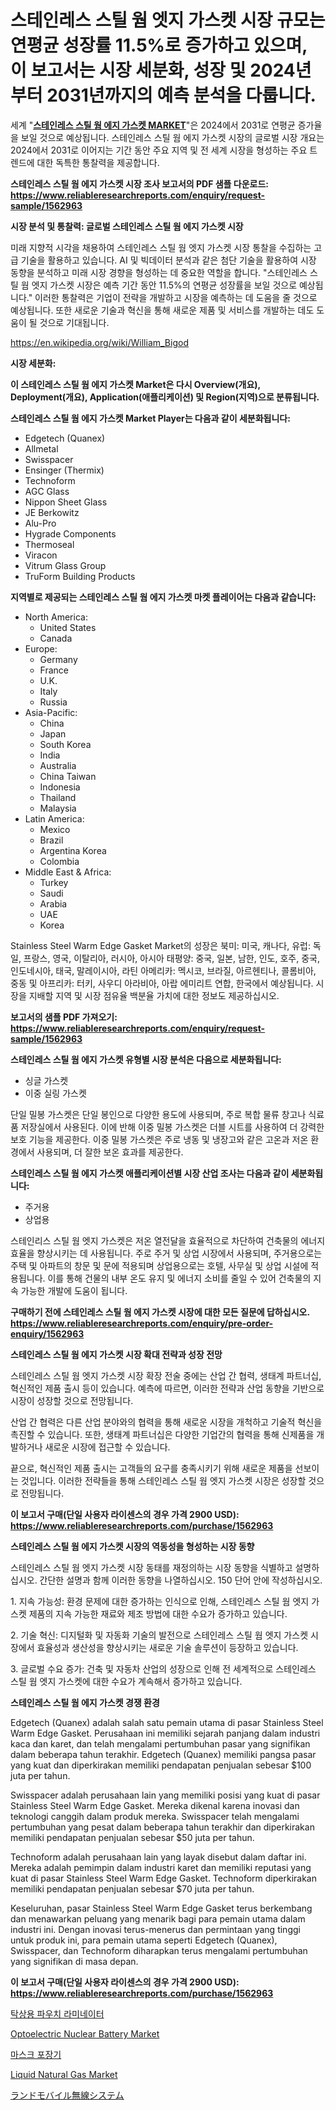 <p><h1>스테인레스 스틸 웜 엣지 가스켓 시장 규모는 연평균 성장률 11.5%로 증가하고 있으며, 이 보고서는 시장 세분화, 성장 및 2024년부터 2031년까지의 예측 분석을 다룹니다.</h1></p><p>세계 "<strong><a href="https://www.reliableresearchreports.com/stainless-steel-warm-edge-gasket-r1562963">스테인레스 스틸 웜 에지 가스켓 MARKET</a></strong>"은 2024에서 2031로 연평균 증가율을 보일 것으로 예상됩니다. 스테인레스 스틸 웜 에지 가스켓 시장의 글로벌 시장 개요는 2024에서 2031로 이어지는 기간 동안 주요 지역 및 전 세계 시장을 형성하는 주요 트렌드에 대한 독특한 통찰력을 제공합니다.</p>
<p><strong>스테인레스 스틸 웜 에지 가스켓 시장 조사 보고서의 PDF 샘플 다운로드: <a href="https://www.reliableresearchreports.com/enquiry/request-sample/1562963">https://www.reliableresearchreports.com/enquiry/request-sample/1562963</a></strong></p>
<p><strong>시장 분석 및 통찰력: 글로벌 스테인레스 스틸 웜 에지 가스켓 시장</strong></p>
<p><p>미래 지향적 시각을 채용하여 스테인레스 스틸 웜 엣지 가스켓 시장 통찰을 수집하는 고급 기술을 활용하고 있습니다. AI 및 빅데이터 분석과 같은 첨단 기술을 활용하여 시장 동향을 분석하고 미래 시장 경향을 형성하는 데 중요한 역할을 합니다. "스테인레스 스틸 웜 엣지 가스켓 시장은 예측 기간 동안 11.5%의 연평균 성장률을 보일 것으로 예상됩니다." 이러한 통찰력은 기업이 전략을 개발하고 시장을 예측하는 데 도움을 줄 것으로 예상됩니다. 또한 새로운 기술과 혁신을 통해 새로운 제품 및 서비스를 개발하는 데도 도움이 될 것으로 기대됩니다.</p></p>
<p><a href="%7CAUTHORITHY_DOMAIN_URL%7C">https://en.wikipedia.org/wiki/William_Bigod</a></p>
<p><strong>시장 세분화:</strong></p>
<p><strong>이 스테인레스 스틸 웜 에지 가스켓 Market은 다시 Overview(개요), Deployment(개요), Application(애플리케이션) 및 Region(지역)으로 분류됩니다.</strong></p>
<p><strong>스테인레스 스틸 웜 에지 가스켓 Market Player는 다음과 같이 세분화됩니다:</strong></p>
<p><ul><li>Edgetech (Quanex)</li><li>Allmetal</li><li>Swisspacer</li><li>Ensinger (Thermix)</li><li>Technoform</li><li>AGC Glass</li><li>Nippon Sheet Glass</li><li>JE Berkowitz</li><li>Alu-Pro</li><li>Hygrade Components</li><li>Thermoseal</li><li>Viracon</li><li>Vitrum Glass Group</li><li>TruForm Building Products</li></ul></p>
<p><strong>지역별로 제공되는 스테인레스 스틸 웜 에지 가스켓 마켓 플레이어는 다음과 같습니다:</strong></p>
<p><ul>
    <li>
        North America:
        <ul>
            <li>United States</li>
            <li>Canada</li>
        </ul>
    </li>
    <li>
        Europe:
        <ul>
            <li>Germany</li>
            <li>France</li>
            <li>U.K.</li>
            <li>Italy</li>
            <li>Russia</li>
        </ul>
    </li>
    <li>
        Asia-Pacific:
        <ul>
            <li>China</li>
            <li>Japan</li>
            <li>South Korea</li>
            <li>India</li>
            <li>Australia</li>
            <li>China Taiwan</li>
            <li>Indonesia</li>
            <li>Thailand</li>
            <li>Malaysia</li>
        </ul>
    </li>
    <li>
        Latin America:
        <ul>
            <li>Mexico</li>
            <li>Brazil</li>
            <li>Argentina Korea</li>
            <li>Colombia</li>
        </ul>
    </li>
    <li>
        Middle East & Africa:
        <ul>
            <li>Turkey</li>
            <li>Saudi</li>
            <li>Arabia</li>
            <li>UAE</li>
            <li>Korea</li>
        </ul>
    </li>
    </ul></p>
<p><p>Stainless Steel Warm Edge Gasket Market의 성장은 북미: 미국, 캐나다, 유럽: 독일, 프랑스, 영국, 이탈리아, 러시아, 아시아 태평양: 중국, 일본, 남한, 인도, 호주, 중국, 인도네시아, 태국, 말레이시아, 라틴 아메리카: 멕시코, 브라질, 아르헨티나, 콜롬비아, 중동 및 아프리카: 터키, 사우디 아라비아, 아랍 에미리트 연합, 한국에서 예상됩니다. 시장을 지배할 지역 및 시장 점유율 백분율 가치에 대한 정보도 제공하십시오.</p></p>
<p><strong>보고서의 샘플 PDF 가져오기: <a href="https://www.reliableresearchreports.com/enquiry/request-sample/1562963">https://www.reliableresearchreports.com/enquiry/request-sample/1562963</a></strong></p>
<p><strong>스테인레스 스틸 웜 에지 가스켓 유형별 시장 분석은 다음으로 세분화됩니다:</strong></p>
<p><ul><li>싱글 가스켓</li><li>이중 실링 가스켓</li></ul></p>
<p><p>단일 밀봉 가스켓은 단일 봉인으로 다양한 용도에 사용되며, 주로 복합 물류 창고나 식료품 저장실에서 사용된다. 이에 반해 이중 밀봉 가스켓은 더블 시트를 사용하여 더 강력한 보호 기능을 제공한다. 이중 밀봉 가스켓은 주로 냉동 및 냉장고와 같은 고온과 저온 환경에서 사용되며, 더 잘한 보온 효과를 제공한다.</p></p>
<p><strong>스테인레스 스틸 웜 에지 가스켓 애플리케이션별 시장 산업 조사는 다음과 같이 세분화됩니다:</strong></p>
<p><ul><li>주거용</li><li>상업용</li></ul></p>
<p><p>스테인리스 스틸 웜 엣지 가스켓은 저온 열전달을 효율적으로 차단하여 건축물의 에너지 효율을 향상시키는 데 사용됩니다. 주로 주거 및 상업 시장에서 사용되며, 주거용으로는 주택 및 아파트의 창문 및 문에 적용되며 상업용으로는 호텔, 사무실 및 상업 시설에 적용됩니다. 이를 통해 건물의 내부 온도 유지 및 에너지 소비를 줄일 수 있어 건축물의 지속 가능한 개발에 도움이 됩니다.</p></p>
<p><strong>구매하기 전에 스테인레스 스틸 웜 에지 가스켓 시장에 대한 모든 질문에 답하십시오. <a href="https://www.reliableresearchreports.com/enquiry/pre-order-enquiry/1562963">https://www.reliableresearchreports.com/enquiry/pre-order-enquiry/1562963</a></strong></p>
<p><strong>스테인레스 스틸 웜 에지 가스켓 시장 확대 전략과 성장 전망</strong></p>
<p><p>스테인레스 스틸 웜 엣지 가스켓 시장 확장 전술 중에는 산업 간 협력, 생태계 파트너십, 혁신적인 제품 출시 등이 있습니다. 예측에 따르면, 이러한 전략과 산업 동향을 기반으로 시장이 성장할 것으로 전망됩니다. </p><p>산업 간 협력은 다른 산업 분야와의 협력을 통해 새로운 시장을 개척하고 기술적 혁신을 촉진할 수 있습니다. 또한, 생태계 파트너십은 다양한 기업간의 협력을 통해 신제품을 개발하거나 새로운 시장에 접근할 수 있습니다. </p><p>끝으로, 혁신적인 제품 출시는 고객들의 요구를 충족시키기 위해 새로운 제품을 선보이는 것입니다. 이러한 전략들을 통해 스테인레스 스틸 웜 엣지 가스켓 시장은 성장할 것으로 전망됩니다.</p></p>
<p><strong>이 보고서 구매(단일 사용자 라이센스의 경우 가격 2900 USD): <a href="https://www.reliableresearchreports.com/purchase/1562963">https://www.reliableresearchreports.com/purchase/1562963</a></strong></p>
<p><strong>스테인레스 스틸 웜 에지 가스켓 시장의 역동성을 형성하는 시장 동향</strong></p>
<p><p>스테인레스 스틸 웜 엣지 가스켓 시장 동태를 재정의하는 시장 동향을 식별하고 설명하십시오. 간단한 설명과 함께 이러한 동향을 나열하십시오. 150 단어 안에 작성하십시오. </p><p>1. 지속 가능성: 환경 문제에 대한 증가하는 인식으로 인해, 스테인레스 스틸 웜 엣지 가스켓 제품의 지속 가능한 재료와 제조 방법에 대한 수요가 증가하고 있습니다.</p><p>2. 기술 혁신: 디지털화 및 자동화 기술의 발전으로 스테인레스 스틸 웜 엣지 가스켓 시장에서 효율성과 생산성을 향상시키는 새로운 기술 솔루션이 등장하고 있습니다.</p><p>3. 글로벌 수요 증가: 건축 및 자동차 산업의 성장으로 인해 전 세계적으로 스테인레스 스틸 웜 엣지 가스켓에 대한 수요가 계속해서 증가하고 있습니다.</p></p>
<p><strong>스테인레스 스틸 웜 에지 가스켓 경쟁 환경</strong></p>
<p><p>Edgetech (Quanex) adalah salah satu pemain utama di pasar Stainless Steel Warm Edge Gasket. Perusahaan ini memiliki sejarah panjang dalam industri kaca dan karet, dan telah mengalami pertumbuhan pasar yang signifikan dalam beberapa tahun terakhir. Edgetech (Quanex) memiliki pangsa pasar yang kuat dan diperkirakan memiliki pendapatan penjualan sebesar $100 juta per tahun.</p><p>Swisspacer adalah perusahaan lain yang memiliki posisi yang kuat di pasar Stainless Steel Warm Edge Gasket. Mereka dikenal karena inovasi dan teknologi canggih dalam produk mereka. Swisspacer telah mengalami pertumbuhan yang pesat dalam beberapa tahun terakhir dan diperkirakan memiliki pendapatan penjualan sebesar $50 juta per tahun.</p><p>Technoform adalah perusahaan lain yang layak disebut dalam daftar ini. Mereka adalah pemimpin dalam industri karet dan memiliki reputasi yang kuat di pasar Stainless Steel Warm Edge Gasket. Technoform diperkirakan memiliki pendapatan penjualan sebesar $70 juta per tahun.</p><p>Keseluruhan, pasar Stainless Steel Warm Edge Gasket terus berkembang dan menawarkan peluang yang menarik bagi para pemain utama dalam industri ini. Dengan inovasi terus-menerus dan permintaan yang tinggi untuk produk ini, para pemain utama seperti Edgetech (Quanex), Swisspacer, dan Technoform diharapkan terus mengalami pertumbuhan yang signifikan di masa depan.</p></p>
<p><strong>이 보고서 구매(단일 사용자 라이센스의 경우 가격 2900 USD): <a href="https://www.reliableresearchreports.com/purchase/1562963">https://www.reliableresearchreports.com/purchase/1562963</a></strong></p>
<p><p><a href="https://github.com/rcabello548/Market-Research-Report-List-3/blob/main/257640388287.md">탁상용 파우치 라미네이터</a></p><p><a href="https://www.linkedin.com/pulse/global-optoelectric-nuclear-battery-market-size-expected-crahe?trackingId=iNq2uYXeTimjJbKCuaYyQg%3D%3D">Optoelectric Nuclear Battery Market</a></p><p><a href="https://github.com/KellyLyncyh543964/Market-Research-Report-List-3/blob/main/647765688286.md">마스크 포장기</a></p><p><a href="https://www.linkedin.com/pulse/liquid-natural-gas-market-report-product-type-apci-liquefaction-jzspe?trackingId=umxed9D9QjufMZqhVZONjw%3D%3D">Liquid Natural Gas Market</a></p><p><a href="https://github.com/zjkmgcs938405/Market-Research-Report-List-4/blob/main/963196570880.md">ランドモバイル無線システム</a></p></p>